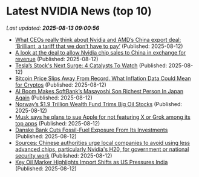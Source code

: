 # Latest NVIDIA News (top 10)
_Last updated: **2025-08-13 09:00:56**_

- [What CEOs really think about Nvidia and AMD’s China export deal: ‘Brilliant, a tariff that we don’t have to pay’](https://fortune.com/2025/08/12/ceos-nvidia-and-amd-china-export-deal/) (Published: 2025-08-12)
- [A look at the deal to allow Nvidia chip sales to China in exchange for revenue](https://www.npr.org/2025/08/12/nx-s1-5498744/a-look-at-the-deal-to-allow-nvidia-chip-sales-to-china-in-exchange-for-revenue) (Published: 2025-08-12)
- [Tesla’s Stock's Next Surge: 4 Catalysts To Watch](https://www.forbes.com/sites/greatspeculations/2025/08/12/teslas-stocks-next-surge-4-catalysts-to-watch/) (Published: 2025-08-12)
- [Bitcoin Price Slips Away From Record. What Inflation Data Could Mean for Cryptos](https://biztoc.com/x/7f63792d61860855) (Published: 2025-08-12)
- [AI Boom Makes SoftBank’s Masayoshi Son Richest Person In Japan Again](https://www.forbes.com/sites/ywang/2025/08/12/ai-boom-makes-softbanks-masayoshi-son-richest-person-in-japan-again/) (Published: 2025-08-12)
- [Norway’s $1.9 Trillion Wealth Fund Trims Big Oil Stocks](https://biztoc.com/x/a036d866696f26ef) (Published: 2025-08-12)
- [Musk says he plans to sue Apple for not featuring X or Grok among its top apps](https://biztoc.com/x/e2a101efd61175b8) (Published: 2025-08-12)
- [Danske Bank Cuts Fossil-Fuel Exposure From Its Investments](https://biztoc.com/x/170da3b493479d5f) (Published: 2025-08-12)
- [Sources: Chinese authorities urge local companies to avoid using less advanced chips, particularly Nvidia's H20, for government or national security work](https://biztoc.com/x/a2257f0467b1e7c5) (Published: 2025-08-12)
- [Key Oil Marker Highlights Import Shifts as US Pressures India](https://biztoc.com/x/13ddcc0ab580c297) (Published: 2025-08-12)
